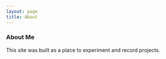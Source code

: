 ```yaml
---
layout: page
title: About
---
```


### About Me

This site was built as a place to experiment and record projects. 